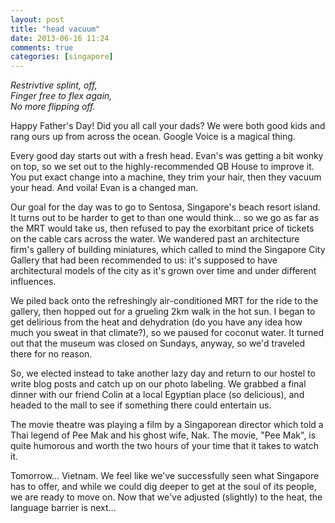 ```yaml
---
layout: post
title: "head vacuum"
date: 2013-06-16 11:24
comments: true
categories: [singapore]
---
```


<em>Restrivtive splint, off,<br/>
Finger free to flex again,<br/>
No more flipping off.
</em>

Happy Father's Day!  Did you all call your dads?  We were both good kids and rang ours up from across the ocean.  Google Voice is a magical thing.

Every good day starts out with a fresh head.  Evan's was getting a bit wonky on top, so we set out to the highly-recommended QB House to improve it.  You put exact change into a machine, they trim your hair, then they vacuum your head.  And voila!  Evan is a changed man.

Our goal for the day was to go to Sentosa, Singapore's beach resort island.  It turns out to be harder to get to than one would think... so we go as far as the MRT would take us, then refused to pay the exorbitant price of tickets on the cable cars across the water.  We wandered past an architecture firm's gallery of building miniatures, which called to mind the Singapore City Gallery that had been recommended to us: it's supposed to have architectural models of the city as it's grown over time and under different influences.

We piled back onto the refreshingly air-conditioned MRT for the ride to the gallery, then hopped out for a grueling 2km walk in the hot sun.  I began to get delirious from the heat and dehydration (do you have any idea how much you sweat in that climate?), so we paused for coconut water.  It turned out that the museum was closed on Sundays, anyway, so we'd traveled there for no reason.

So, we elected instead to take another lazy day and return to our hostel to write blog posts and catch up on our photo labeling.  We grabbed a final dinner with our friend Colin at a local Egyptian place (so delicious), and headed to the mall to see if something there could entertain us.

The movie theatre was playing a film by a Singaporean director which told a Thai legend of Pee Mak and his ghost wife, Nak.  The movie, "Pee Mak", is quite humorous and worth the two hours of your time that it takes to watch it.

Tomorrow... Vietnam.  We feel like we've successfully seen what Singapore has to offer, and while we could dig deeper to get at the soul of its people, we are ready to move on.  Now that we've adjusted (slightly) to the heat, the language barrier is next...
